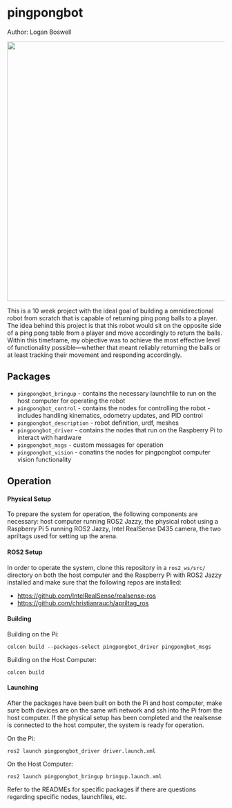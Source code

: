 # pingpongbot

Author: Logan Boswell

<p align="center">
  <img src="https://github.com/user-attachments/assets/16626542-416e-4f46-9ec2-85a44c1898e3" width="600"/>
</p>

This is a 10 week project with the ideal goal of building a omnidirectional robot from scratch that is capable of returning ping pong balls to a player. The idea behind this project is that this robot would sit on the opposite side of a ping pong table from a player and move accordingly to return the balls. Within this timeframe, my objective was to achieve the most effective level of functionality possible—whether that meant reliably returning the balls or at least tracking their movement and responding accordingly.

## Packages
- `pingpongbot_bringup` - contains the necessary launchfile to run on the host computer for operating the robot
- `pingpongbot_control` - contains the nodes for controlling the robot - includes handling kinematics, odometry updates, and PID control
- `pingpongbot_description` - robot definition, urdf, meshes
- `pingpongbot_driver` - contains the nodes that run on the Raspberry Pi to interact with hardware
- `pingpongbot_msgs` - custom messages for operation
- `pingpongbot_vision` - conatins the nodes for pingpongbot computer vision functionality

## Operation

#### Physical Setup
To prepare the system for operation, the following components are necessary: host computer running ROS2 Jazzy, the physical robot using a Raspberry Pi 5 running ROS2 Jazzy, Intel RealSense D435 camera, the two apriltags used for setting up the arena.

#### ROS2 Setup
In order to operate the system, clone this repository in a `ros2_ws/src/` directory on both the host computer and the Raspberry Pi with ROS2 Jazzy installed and make sure that the following repos are installed: 
- https://github.com/IntelRealSense/realsense-ros
- https://github.com/christianrauch/apriltag_ros

#### Building

Building on the Pi:

`colcon build --packages-select pingpongbot_driver pingpongbot_msgs`

Building on the Host Computer:

`colcon build`

#### Launching
After the packages have been built on both the Pi and host computer, make sure both devices are on the same wifi network and ssh into the Pi from the host computer. If the physical setup has been completed and the realsense is connected to the host computer, the system is ready for operation.

On the Pi:

`ros2 launch pingpongbot_driver driver.launch.xml`

On the Host Computer:

`ros2 launch pingpongbot_bringup bringup.launch.xml`

Refer to the READMEs for specific packages if there are questions regarding specific nodes, launchfiles, etc.
